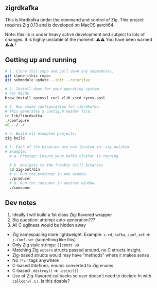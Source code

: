 ## zigrdkafka
This is librdkafka under the command and control of Zig. This project
requires Zig 0.13 and is developed on MacOS aarch64.

Note: this lib is under heavy active development and subject to lots of changes.
It is highly unstable at the moment. ⚠️⚠️ You have been warned ⚠️⚠️ !

## Getting up and running

```sh
# 1. Clone this repo and pull down any submodules.
git clone <this repo>
git submodule update --init --recursive

# 2. Install deps for your operating system.
# For MacOS
brew install openssl curl zlib zstd cyrus-sasl

# 3. Run cmake configuration for librdkafka
# This generates a config.h header file.
cd lib/librdkafka
./configure
cd ../../

# 4. Build all examples projects.
zig build

# 5. Each of the binaries are now located in: zig-out/bin
# Example:
  # a. Prestep: Ensure your Kafka cluster is running. 
  
  # b. Navigate to the freshly built binaries.
  cd zig-out/bin
  # c. Run the producer in one window.
  ./producer
  # d. Run the consumer in another window.
  ./consumer
```

## Dev notes

1. Ideally I will build a 1st class Zig-flavored wrapper
2. Big question: attempt auto-generation???
3. All C ugliness would be hidden away
  * Zig namespacing more lightweight. Example: `c.rd_kafka_conf_set` => `z.Conf.set` (something like this)
  * Only Zig style strings: `[]const u8`
  * Matching Zig `extern` structs passed around, no C structs insight.
  * Zig-based structs would may have "methods" where it makes sense
  * No `[*c]` tags anywhere
  * C-based #defines, enums converted to Zig enums
  * C-based `_destroy()` => `.deinit()`
  * Use of Zig-flavored callbacks so user doesn't need to declare fn with `callconv(.C)`. Is this doable?